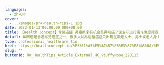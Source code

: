 ```yaml
---
languages:
  - zh-CN
cover:
  - ../images/pro-health-tips-1.jpg
date: 2022-01-13T00:00:00.000+08:00
title: 【Health Concept】常见癌症 鼻塞原来有机会是鼻咽癌？医生吁进行高准确度筛查
detail: 鼻咽癌是香港常見癌症之一，很多人以為這種癌症只出現在吸煙人士、男士或老人身上，但事實上無論有沒有吸煙習慣，男女老幼也有機會患上。
type: professional_healthcare_tip
href: https://healthconcept.io/%E5%81%A5%E5%BA%B7%E8%B3%87%E8%A8%8A/%E9%86%AB%E7%94%9F%E7%B1%B2%E9%80%B2%E8%A1%8C%E9%AB%98%E6%BA%96%E7%A2%BA%E5%BA%A6%E9%BC%BB%E5%92%BD%E7%99%8C%E7%AF%A9%E6%9F%A5
slug: ""
buttonId: RW_HealthTips_Article_External_HC_StuffyNose_220113
---
```

